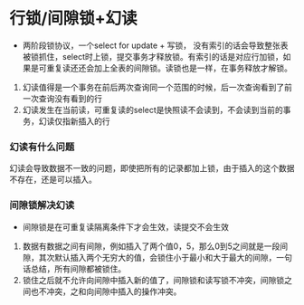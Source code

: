 <!--
 * @Author: zzzzztw
 * @Date: 2023-05-08 19:12:06
 * @LastEditors: Do not edit
 * @LastEditTime: 2023-05-08 21:16:29
 * @FilePath: /myLearning/mysql45/20加锁与幻读.md
-->
# 行锁/间隙锁+幻读

- 两阶段锁协议，一个select for update + 写锁， 没有索引的话会导致整张表被锁抓住，select时上锁，提交事务才释放锁。有索引的话是对应行加锁，如果是可重复读还还会加上全表的间隙锁。读锁也是一样，在事务释放才解锁。

1. 幻读值得是一个事务在前后两次查询同一个范围的时候，后一次查询看到了前一次查询没有看到的行
2. 幻读发生在当前读，可重复读的select是快照读不会读到，不会读到当前的事务，幻读仅指新插入的行

### 幻读有什么问题

幻读会导致数据不一致的问题，即使把所有的记录都加上锁，由于插入的这个数据不存在，还是可以插入。

### 间隙锁解决幻读

- 间隙锁是在可重复读隔离条件下才会生效，读提交不会生效 

1. 数据有数据之间有间隙，例如插入了两个值0，5，那么0到5之间就是一段间隙，其次默认插入两个无穷大的值，会锁住小于最小和大于最大的间隙，一句话总结，所有间隙都被锁住。
2. 锁住之后就不允许向间隙中插入新的值了，间隙锁和读写锁不冲突，间隙锁之间也不冲突，之和向间隙中插入的操作冲突。